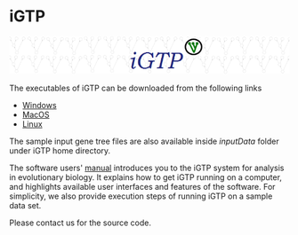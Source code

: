 # iGTP
![banner](https://github.com/CompBioTeam/iGTP/blob/main/iGTP.png?raw=true)

The executables of iGTP can be downloaded from the following links
- [Windows](https://iastate.box.com/s/pznakmgdk49ti5qsxltz2q2r6iutoawd)
- [MacOS](https://iastate.box.com/s/g8xvf59b5vpegryiqd6wlt0ekup8ith1)
- [Linux](https://iastate.box.com/s/fudthglxpwsdo20gqzl4z8x9om90wulz)

The sample input gene tree files are also available inside *inputData* folder under iGTP home directory.

The software users' [manual](https://iastate.box.com/s/uufbgyekhc6b450681l4bf82fnaczal9) introduces you to the iGTP system for analysis in evolutionary biology. It explains how to get iGTP running on a computer, and highlights available user interfaces and features of the software.
For simplicity, we also provide execution steps of running iGTP on a sample data set.

Please contact us for the source code.
